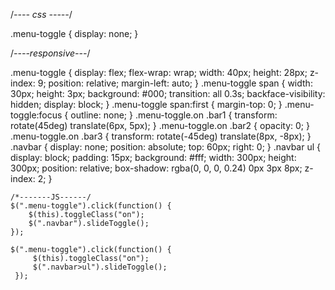 <div class="menu-toggle">
    <span class="bar1"></span>
    <span class="bar2"></span>
    <span class="bar3"></span>
</div>

/*---- css -----*/

.menu-toggle {
    display: none;
}

/*----responsive---*/

.menu-toggle {
        display: flex;
        flex-wrap: wrap;
        width: 40px;
        height: 28px;
        z-index: 9;
        position: relative;
        margin-left: auto;
    }
    .menu-toggle span {
        width: 30px;
        height: 3px;
        background: #000;
        transition: all 0.3s;
        backface-visibility: hidden;
        display: block;
    }
    .menu-toggle span:first {
        margin-top: 0;
    }
    .menu-toggle:focus {
        outline: none;
    }
    .menu-toggle.on .bar1 {
        transform: rotate(45deg) translate(6px, 5px);
    }
    .menu-toggle.on .bar2 {
        opacity: 0;
    }
    .menu-toggle.on .bar3 {
        transform: rotate(-45deg) translate(8px, -8px);
    }
    .navbar {
        display: none;
        position: absolute;
        top: 60px;
        right: 0;
    }
    .navbar ul {
        display: block;
        padding: 15px;
        background: #fff;
        width: 300px;
        height: 300px;
        position: relative;
        box-shadow: rgba(0, 0, 0, 0.24) 0px 3px 8px;
        z-index: 2;
    }
    
    /*-------JS------/
    $(".menu-toggle").click(function() {
        $(this).toggleClass("on");
        $(".navbar").slideToggle();
    });
    
    $(".menu-toggle").click(function() {
         $(this).toggleClass("on");
         $(".navbar>ul").slideToggle();
     });
